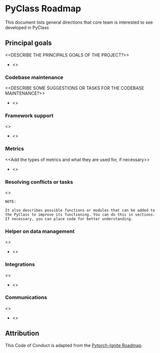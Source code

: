 # PyClass Roadmap

This document lists general directions that core team is interested to see developed in PyClass

## Principal goals

<<DESCRIBE THE PRINCIPALS GOALS OF THE PROJECT?>>

- <<add your item here>>
### Codebase maintenance

<<DESCRIBE SOME SUGGESTIONS OR TASKS FOR THE CODEBASE MAINTENANCE?>> 

- <<add your item here>>

### Framework support

<<Describe the frameworks supported by the project PyClass and adds relevant features>> 

- <<add your item here>>

### Metrics

<<Add the types of metrics and what they are used for, if necessary>> 

- <<add your item here>>

### Resolving conflicts or tasks

<<Indicates possible problems encountered in PyClass and how they can be solved by potential contributors>>

    NOTE: 

    It also describes possible functions or modules that can be added to the PyClass to improve its functioning. You can do this in sections. If necessary, you can place code for better understanding.

### Helper on data management

<<Indicate ways in which you want the project data management to improve>>

- <<add your item here>>

### Integrations

<<Verify compatibilities and integrations with other tecnologies>>

- <<add your item here>>

### Communications

<<Indicate how you want the project to have more impact or visibility>> 

- <<add your item here>>

## Attribution

This Code of Conduct is adapted from the [Pytorch-Ignite Roadmap](https://github.com/pytorch/ignite/wiki/Roadmap).
